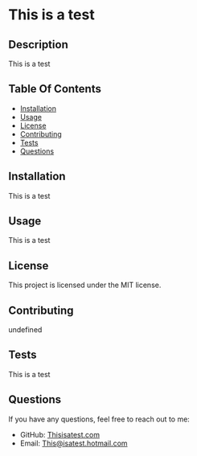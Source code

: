 # This is a test
## Description
This is a test

## Table Of Contents
- [Installation](#installation)
- [Usage](#usage)
- [License](#license)
- [Contributing](#contributing)
- [Tests](#tests)
- [Questions](#questions)

## Installation
This is a test

## Usage 
This is a test

## License 
This project is licensed under the MIT license. 

## Contributing  
undefined

## Tests
This is a test

## Questions
If you have any questions, feel free to reach out to me:
- GitHub: [Thisisatest.com](https://github.com/Thisisatest.com)
- Email: This@isatest.hotmail.com
